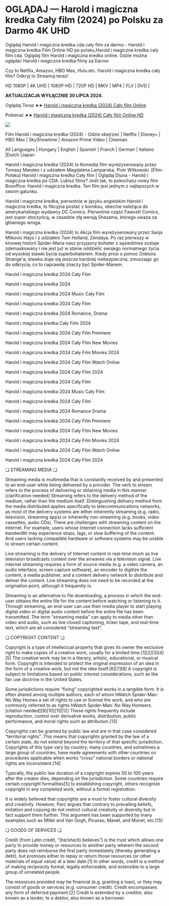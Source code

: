 # OGLĄDAJ — Harold i magiczna kredka Cały film (2024) po Polsku za Darmo 4K UHD

Oglądaj Harold i magiczna kredka cda cały film za darmo - Harold i magiczna kredka Film Online HD po polsku,Harold i magiczna kredka caly film cda. Oglądaj film Harold i magiczna kredka online. Gdzie można oglądać Harold i magiczna kredka filmy za Darmo

Czy to Netflix, Amazon, HBO Max, Hulu.etc. Harold i magiczna kredka cały film? Odkryj to Streamuj teraz!

HD 1080P | 4K UHD | 1080P-HD | 720P HD | MKV | MP4 | FLV | DVD |

**AKTUALIZACJA WYŁĄCZNIE 30 LIPCA 2024.**

Oglądaj Teraz ➤➤ [Harold i magiczna kredka (2024) Cały film Online](https://weflix.cloud/movie/826510/harold-and-the-purple-crayon.html?github)

Pobierać ➤➤ [Harold i magiczna kredka (2024) Cały film Online HD](https://weflix.cloud/movie/826510/harold-and-the-purple-crayon.html?github)

<p dir="auto"><a href="https://weflix.cloud/movie/826510/harold-and-the-purple-crayon.html?github" rel="nofollow"><img src="https://camo.githubusercontent.com/917e6ed5c302499242165dcc02bdbce85c075fd21b35918eb9c0b771855261b8/68747470733a2f2f7374617469632e7769787374617469632e636f6d2f6d656469612f6232343966395f61646163386637306662336634356238383639313639366337376465313866337e6d76322e676966" style="max-width: 100%;"></a>
<span>
<a href="https://weflix.cloud/movie/826510/harold-and-the-purple-crayon.html?github" rel="nofollow">
</a></span></p>

Film Harold i magiczna kredka (2024) - Gdzie obejrzeć | Netflix | Disney+ | HBO Max | SkyShowtime | Amazon Prime Video | Cineman.

All Languages | Hungary | English | Spanish | Franch | German | Italiano |Dutch |Japan

Harold i magiczna kredka (2024) to Komedia film wyreżyserowany przez Tomasz Mandes i z udziałem Magdalena Lamparska, Piotr Witkowski. [Film-Polsku] Harold i magiczna kredka Cały film | Oglądaj Diuna - Harold i magiczna kredka po CDA. Lubisz filmy? Jeśli tak, to pokochasz nowy film Boxoffice: Harold i magiczna kredka. Ten film jest jednym z najlepszych w swoim gatunku.

Harold i magiczna kredka, pierwotnie w języku angielskim Harold i magiczna kredka, to fikcyjna postać z komiksu, obecnie należąca do amerykańskiego wydawcy DC Comics. Pierwotnie część Fawcett Comics, jest super-złoczyńcą, w zasadzie złą wersją Shazama, którego uważa za głównego wroga.

Harold i magiczna kredka (2024) to Akcja film wyreżyserowany przez Sanja Milkovic Hays i z udziałem Tom Holland, Zendaya. Po raz pierwszy w kinowej historii Spider-Mana nasz przyjazny bohater z sąsiedztwa zostaje zdemaskowany i nie jest już w stanie oddzielić swojego normalnego życia od wysokiej stawki bycia superbohaterem. Kiedy prosi o pomoc Doktora Strange'a, stawka staje się jeszcze bardziej niebezpieczna, zmuszając go do odkrycia, co to naprawdę znaczy być Spider-Manem.

Harold i magiczna kredka 2024 Cały Film

Harold i magiczna kredka 2024

Harold i magiczna kredka 2024 Music Cały Film

Harold i magiczna kredka 2024 Cały Film

Harold i magiczna kredka 2024 Romance, Drama

Harold i magiczna kredka Cały Film 2024

Harold i magiczna kredka 2024 Cały Film Premiere

Harold i magiczna kredka 2024 Cały Film New Movies

Harold i magiczna kredka 2024 Cały Film Movies 2024

Harold i magiczna kredka 2024 Cały Film Watch Online

Harold i magiczna kredka 2024 Cały Film 2024

Harold i magiczna kredka 2024 Cały Film

Harold i magiczna kredka 2024 Music Cały Film

Harold i magiczna kredka 2024 Cały Film

Harold i magiczna kredka 2024 Romance Drama

Harold i magiczna kredka 2024 Cały Film Premiere

Harold i magiczna kredka 2024 Cały Film New Movies

Harold i magiczna kredka 2024 Cały Film Movies 2024

Harold i magiczna kredka 2024 Cały Film Watch Online

Harold i magiczna kredka 2024 Cały Film 2024

❏ STREAMING MEDIA ❏

Streaming media is multimedia that is constantly received by and presented to an end-user while being delivered by a provider. The verb to stream refers to the process of delivering or obtaining media in this manner.[clarification needed] Streaming refers to the delivery method of the medium, rather than the medium itself. Distinguishing delivery method from the media distributed applies specifically to telecommunications networks, as most of the delivery systems are either inherently streaming (e.g. radio, television, streaming apps) or inherently non-streaming (e.g. books, video cassettes, audio CDs). There are challenges with streaming content on the Internet. For example, users whose Internet connection lacks sufficient bandwidth may experience stops, lags, or slow buffering of the content. And users lacking compatible hardware or software systems may be unable to stream certain content.

Live streaming is the delivery of Internet content in real-time much as live television broadcasts content over the airwaves via a television signal. Live internet streaming requires a form of source media (e.g. a video camera, an audio interface, screen capture software), an encoder to digitize the content, a media publisher, and a content delivery network to distribute and deliver the content. Live streaming does not need to be recorded at the origination point, although it frequently is.

Streaming is an alternative to file downloading, a process in which the end-user obtains the entire file for the content before watching or listening to it. Through streaming, an end-user can use their media player to start playing digital video or digital audio content before the entire file has been transmitted. The term “streaming media” can apply to media other than video and audio, such as live closed captioning, ticker tape, and real-time text, which are all considered “streaming text”.

❏ COPYRIGHT CONTENT ❏

Copyright is a type of intellectual property that gives its owner the exclusive right to make copies of a creative work, usually for a limited time.[1][2][3][4][5] The creative work may be in a literary, artistic, educational, or musical form. Copyright is intended to protect the original expression of an idea in the form of a creative work, but not the idea itself.[6][7][8] A copyright is subject to limitations based on public interest considerations, such as the fair use doctrine in the United States.

Some jurisdictions require “fixing” copyrighted works in a tangible form. It is often shared among multiple authors, each of whom hWatch Spider-Man: No Way Homes a set of rights to use or license the work, and who are commonly referred to as rights hWatch Spider-Man: No Way Homeers.[citation needed][9][10][11][12] These rights frequently include reproduction, control over derivative works, distribution, public performance, and moral rights such as attribution.[13]

Copyrights can be granted by public law and are in that case considered “territorial rights”. This means that copyrights granted by the law of a certain state, do not extend beyond the territory of that specific jurisdiction. Copyrights of this type vary by country; many countries, and sometimes a large group of countries, have made agreements with other countries on procedures applicable when works “cross” national borders or national rights are inconsistent.[14]

Typically, the public law duration of a copyright expires 50 to 100 years after the creator dies, depending on the jurisdiction. Some countries require certain copyright formalities[5] to establishing copyright, others recognize copyright in any completed work, without a formal registration.

It is widely believed that copyrights are a must to foster cultural diversity and creativity. However, Parc argues that contrary to prevailing beliefs, imitation and copying do not restrict cultural creativity or diversity but in fact support them further. This argument has been supported by many examples such as Millet and Van Gogh, Picasso, Manet, and Monet, etc.[15]

❏ GOODS OF SERVICES ❏

Credit (from Latin credit, “(he/she/it) believes”) is the trust which allows one party to provide money or resources to another party wherein the second party does not reimburse the first party immediately (thereby generating a debt), but promises either to repay or return those resources (or other materials of equal value) at a later date.[1] In other words, credit is a method of making reciprocity formal, legally enforceable, and extensible to a large group of unrelated people.

The resources provided may be financial (e.g. granting a loan), or they may consist of goods or services (e.g. consumer credit). Credit encompasses any form of deferred payment.[2] Credit is extended by a creditor, also known as a lender, to a debtor, also known as a borrower.
